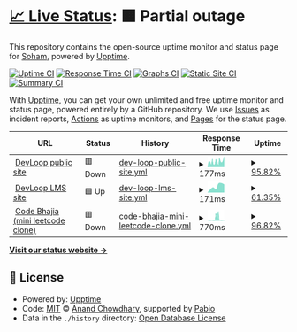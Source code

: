 # [📈 Live Status](https://soham901.github.io/upptime): <!--live status--> **🟧 Partial outage**

This repository contains the open-source uptime monitor and status page for [Soham](https://soham901.me), powered by [Upptime](https://github.com/upptime/upptime).

[![Uptime CI](https://github.com/soham901/upptime/workflows/Uptime%20CI/badge.svg)](https://github.com/soham901/upptime/actions?query=workflow%3A%22Uptime+CI%22)
[![Response Time CI](https://github.com/soham901/upptime/workflows/Response%20Time%20CI/badge.svg)](https://github.com/soham901/upptime/actions?query=workflow%3A%22Response+Time+CI%22)
[![Graphs CI](https://github.com/soham901/upptime/workflows/Graphs%20CI/badge.svg)](https://github.com/soham901/upptime/actions?query=workflow%3A%22Graphs+CI%22)
[![Static Site CI](https://github.com/soham901/upptime/workflows/Static%20Site%20CI/badge.svg)](https://github.com/soham901/upptime/actions?query=workflow%3A%22Static+Site+CI%22)
[![Summary CI](https://github.com/soham901/upptime/workflows/Summary%20CI/badge.svg)](https://github.com/soham901/upptime/actions?query=workflow%3A%22Summary+CI%22)

With [Upptime](https://upptime.js.org), you can get your own unlimited and free uptime monitor and status page, powered entirely by a GitHub repository. We use [Issues](https://github.com/soham901/upptime/issues) as incident reports, [Actions](https://github.com/soham901/upptime/actions) as uptime monitors, and [Pages](https://soham901.github.io/upptime) for the status page.

<!--start: status pages-->
<!-- This summary is generated by Upptime (https://github.com/upptime/upptime) -->
<!-- Do not edit this manually, your changes will be overwritten -->
<!-- prettier-ignore -->
| URL | Status | History | Response Time | Uptime |
| --- | ------ | ------- | ------------- | ------ |
| <img alt="" src="https://icons.duckduckgo.com/ip3/devloop.soham901.me.ico" height="13"> [DevLoop public site](https://devloop.soham901.me) | 🟥 Down | [dev-loop-public-site.yml](https://github.com/soham901/upptime/commits/HEAD/history/dev-loop-public-site.yml) | <details><summary><img alt="Response time graph" src="./graphs/dev-loop-public-site/response-time-week.png" height="20"> 177ms</summary><br><a href="https://soham901.github.io/upptime/history/dev-loop-public-site"><img alt="Response time 172" src="https://img.shields.io/endpoint?url=https%3A%2F%2Fraw.githubusercontent.com%2Fsoham901%2Fupptime%2FHEAD%2Fapi%2Fdev-loop-public-site%2Fresponse-time.json"></a><br><a href="https://soham901.github.io/upptime/history/dev-loop-public-site"><img alt="24-hour response time 342" src="https://img.shields.io/endpoint?url=https%3A%2F%2Fraw.githubusercontent.com%2Fsoham901%2Fupptime%2FHEAD%2Fapi%2Fdev-loop-public-site%2Fresponse-time-day.json"></a><br><a href="https://soham901.github.io/upptime/history/dev-loop-public-site"><img alt="7-day response time 177" src="https://img.shields.io/endpoint?url=https%3A%2F%2Fraw.githubusercontent.com%2Fsoham901%2Fupptime%2FHEAD%2Fapi%2Fdev-loop-public-site%2Fresponse-time-week.json"></a><br><a href="https://soham901.github.io/upptime/history/dev-loop-public-site"><img alt="30-day response time 183" src="https://img.shields.io/endpoint?url=https%3A%2F%2Fraw.githubusercontent.com%2Fsoham901%2Fupptime%2FHEAD%2Fapi%2Fdev-loop-public-site%2Fresponse-time-month.json"></a><br><a href="https://soham901.github.io/upptime/history/dev-loop-public-site"><img alt="1-year response time 172" src="https://img.shields.io/endpoint?url=https%3A%2F%2Fraw.githubusercontent.com%2Fsoham901%2Fupptime%2FHEAD%2Fapi%2Fdev-loop-public-site%2Fresponse-time-year.json"></a></details> | <details><summary><a href="https://soham901.github.io/upptime/history/dev-loop-public-site">95.82%</a></summary><a href="https://soham901.github.io/upptime/history/dev-loop-public-site"><img alt="All-time uptime 99.17%" src="https://img.shields.io/endpoint?url=https%3A%2F%2Fraw.githubusercontent.com%2Fsoham901%2Fupptime%2FHEAD%2Fapi%2Fdev-loop-public-site%2Fuptime.json"></a><br><a href="https://soham901.github.io/upptime/history/dev-loop-public-site"><img alt="24-hour uptime 99.95%" src="https://img.shields.io/endpoint?url=https%3A%2F%2Fraw.githubusercontent.com%2Fsoham901%2Fupptime%2FHEAD%2Fapi%2Fdev-loop-public-site%2Fuptime-day.json"></a><br><a href="https://soham901.github.io/upptime/history/dev-loop-public-site"><img alt="7-day uptime 95.82%" src="https://img.shields.io/endpoint?url=https%3A%2F%2Fraw.githubusercontent.com%2Fsoham901%2Fupptime%2FHEAD%2Fapi%2Fdev-loop-public-site%2Fuptime-week.json"></a><br><a href="https://soham901.github.io/upptime/history/dev-loop-public-site"><img alt="30-day uptime 98.37%" src="https://img.shields.io/endpoint?url=https%3A%2F%2Fraw.githubusercontent.com%2Fsoham901%2Fupptime%2FHEAD%2Fapi%2Fdev-loop-public-site%2Fuptime-month.json"></a><br><a href="https://soham901.github.io/upptime/history/dev-loop-public-site"><img alt="1-year uptime 99.17%" src="https://img.shields.io/endpoint?url=https%3A%2F%2Fraw.githubusercontent.com%2Fsoham901%2Fupptime%2FHEAD%2Fapi%2Fdev-loop-public-site%2Fuptime-year.json"></a></details>
| <img alt="" src="https://icons.duckduckgo.com/ip3/lms.soham901.me.ico" height="13"> [DevLoop LMS site](https://lms.soham901.me) | 🟩 Up | [dev-loop-lms-site.yml](https://github.com/soham901/upptime/commits/HEAD/history/dev-loop-lms-site.yml) | <details><summary><img alt="Response time graph" src="./graphs/dev-loop-lms-site/response-time-week.png" height="20"> 171ms</summary><br><a href="https://soham901.github.io/upptime/history/dev-loop-lms-site"><img alt="Response time 530" src="https://img.shields.io/endpoint?url=https%3A%2F%2Fraw.githubusercontent.com%2Fsoham901%2Fupptime%2FHEAD%2Fapi%2Fdev-loop-lms-site%2Fresponse-time.json"></a><br><a href="https://soham901.github.io/upptime/history/dev-loop-lms-site"><img alt="24-hour response time 219" src="https://img.shields.io/endpoint?url=https%3A%2F%2Fraw.githubusercontent.com%2Fsoham901%2Fupptime%2FHEAD%2Fapi%2Fdev-loop-lms-site%2Fresponse-time-day.json"></a><br><a href="https://soham901.github.io/upptime/history/dev-loop-lms-site"><img alt="7-day response time 171" src="https://img.shields.io/endpoint?url=https%3A%2F%2Fraw.githubusercontent.com%2Fsoham901%2Fupptime%2FHEAD%2Fapi%2Fdev-loop-lms-site%2Fresponse-time-week.json"></a><br><a href="https://soham901.github.io/upptime/history/dev-loop-lms-site"><img alt="30-day response time 226" src="https://img.shields.io/endpoint?url=https%3A%2F%2Fraw.githubusercontent.com%2Fsoham901%2Fupptime%2FHEAD%2Fapi%2Fdev-loop-lms-site%2Fresponse-time-month.json"></a><br><a href="https://soham901.github.io/upptime/history/dev-loop-lms-site"><img alt="1-year response time 530" src="https://img.shields.io/endpoint?url=https%3A%2F%2Fraw.githubusercontent.com%2Fsoham901%2Fupptime%2FHEAD%2Fapi%2Fdev-loop-lms-site%2Fresponse-time-year.json"></a></details> | <details><summary><a href="https://soham901.github.io/upptime/history/dev-loop-lms-site">61.35%</a></summary><a href="https://soham901.github.io/upptime/history/dev-loop-lms-site"><img alt="All-time uptime 74.29%" src="https://img.shields.io/endpoint?url=https%3A%2F%2Fraw.githubusercontent.com%2Fsoham901%2Fupptime%2FHEAD%2Fapi%2Fdev-loop-lms-site%2Fuptime.json"></a><br><a href="https://soham901.github.io/upptime/history/dev-loop-lms-site"><img alt="24-hour uptime 100.00%" src="https://img.shields.io/endpoint?url=https%3A%2F%2Fraw.githubusercontent.com%2Fsoham901%2Fupptime%2FHEAD%2Fapi%2Fdev-loop-lms-site%2Fuptime-day.json"></a><br><a href="https://soham901.github.io/upptime/history/dev-loop-lms-site"><img alt="7-day uptime 61.35%" src="https://img.shields.io/endpoint?url=https%3A%2F%2Fraw.githubusercontent.com%2Fsoham901%2Fupptime%2FHEAD%2Fapi%2Fdev-loop-lms-site%2Fuptime-week.json"></a><br><a href="https://soham901.github.io/upptime/history/dev-loop-lms-site"><img alt="30-day uptime 58.53%" src="https://img.shields.io/endpoint?url=https%3A%2F%2Fraw.githubusercontent.com%2Fsoham901%2Fupptime%2FHEAD%2Fapi%2Fdev-loop-lms-site%2Fuptime-month.json"></a><br><a href="https://soham901.github.io/upptime/history/dev-loop-lms-site"><img alt="1-year uptime 74.29%" src="https://img.shields.io/endpoint?url=https%3A%2F%2Fraw.githubusercontent.com%2Fsoham901%2Fupptime%2FHEAD%2Fapi%2Fdev-loop-lms-site%2Fuptime-year.json"></a></details>
| <img alt="" src="https://icons.duckduckgo.com/ip3/codebhajia.soham901.me.ico" height="13"> [Code Bhajia (mini leetcode clone)](https://codebhajia.soham901.me) | 🟥 Down | [code-bhajia-mini-leetcode-clone.yml](https://github.com/soham901/upptime/commits/HEAD/history/code-bhajia-mini-leetcode-clone.yml) | <details><summary><img alt="Response time graph" src="./graphs/code-bhajia-mini-leetcode-clone/response-time-week.png" height="20"> 770ms</summary><br><a href="https://soham901.github.io/upptime/history/code-bhajia-mini-leetcode-clone"><img alt="Response time 333" src="https://img.shields.io/endpoint?url=https%3A%2F%2Fraw.githubusercontent.com%2Fsoham901%2Fupptime%2FHEAD%2Fapi%2Fcode-bhajia-mini-leetcode-clone%2Fresponse-time.json"></a><br><a href="https://soham901.github.io/upptime/history/code-bhajia-mini-leetcode-clone"><img alt="24-hour response time 106" src="https://img.shields.io/endpoint?url=https%3A%2F%2Fraw.githubusercontent.com%2Fsoham901%2Fupptime%2FHEAD%2Fapi%2Fcode-bhajia-mini-leetcode-clone%2Fresponse-time-day.json"></a><br><a href="https://soham901.github.io/upptime/history/code-bhajia-mini-leetcode-clone"><img alt="7-day response time 770" src="https://img.shields.io/endpoint?url=https%3A%2F%2Fraw.githubusercontent.com%2Fsoham901%2Fupptime%2FHEAD%2Fapi%2Fcode-bhajia-mini-leetcode-clone%2Fresponse-time-week.json"></a><br><a href="https://soham901.github.io/upptime/history/code-bhajia-mini-leetcode-clone"><img alt="30-day response time 384" src="https://img.shields.io/endpoint?url=https%3A%2F%2Fraw.githubusercontent.com%2Fsoham901%2Fupptime%2FHEAD%2Fapi%2Fcode-bhajia-mini-leetcode-clone%2Fresponse-time-month.json"></a><br><a href="https://soham901.github.io/upptime/history/code-bhajia-mini-leetcode-clone"><img alt="1-year response time 333" src="https://img.shields.io/endpoint?url=https%3A%2F%2Fraw.githubusercontent.com%2Fsoham901%2Fupptime%2FHEAD%2Fapi%2Fcode-bhajia-mini-leetcode-clone%2Fresponse-time-year.json"></a></details> | <details><summary><a href="https://soham901.github.io/upptime/history/code-bhajia-mini-leetcode-clone">96.82%</a></summary><a href="https://soham901.github.io/upptime/history/code-bhajia-mini-leetcode-clone"><img alt="All-time uptime 99.58%" src="https://img.shields.io/endpoint?url=https%3A%2F%2Fraw.githubusercontent.com%2Fsoham901%2Fupptime%2FHEAD%2Fapi%2Fcode-bhajia-mini-leetcode-clone%2Fuptime.json"></a><br><a href="https://soham901.github.io/upptime/history/code-bhajia-mini-leetcode-clone"><img alt="24-hour uptime 98.87%" src="https://img.shields.io/endpoint?url=https%3A%2F%2Fraw.githubusercontent.com%2Fsoham901%2Fupptime%2FHEAD%2Fapi%2Fcode-bhajia-mini-leetcode-clone%2Fuptime-day.json"></a><br><a href="https://soham901.github.io/upptime/history/code-bhajia-mini-leetcode-clone"><img alt="7-day uptime 96.82%" src="https://img.shields.io/endpoint?url=https%3A%2F%2Fraw.githubusercontent.com%2Fsoham901%2Fupptime%2FHEAD%2Fapi%2Fcode-bhajia-mini-leetcode-clone%2Fuptime-week.json"></a><br><a href="https://soham901.github.io/upptime/history/code-bhajia-mini-leetcode-clone"><img alt="30-day uptime 99.27%" src="https://img.shields.io/endpoint?url=https%3A%2F%2Fraw.githubusercontent.com%2Fsoham901%2Fupptime%2FHEAD%2Fapi%2Fcode-bhajia-mini-leetcode-clone%2Fuptime-month.json"></a><br><a href="https://soham901.github.io/upptime/history/code-bhajia-mini-leetcode-clone"><img alt="1-year uptime 99.58%" src="https://img.shields.io/endpoint?url=https%3A%2F%2Fraw.githubusercontent.com%2Fsoham901%2Fupptime%2FHEAD%2Fapi%2Fcode-bhajia-mini-leetcode-clone%2Fuptime-year.json"></a></details>

<!--end: status pages-->

[**Visit our status website →**](https://soham901.github.io/upptime)

## 📄 License

- Powered by: [Upptime](https://github.com/upptime/upptime)
- Code: [MIT](./LICENSE) © [Anand Chowdhary](https://anandchowdhary.com), supported by [Pabio](https://pabio.com)
- Data in the `./history` directory: [Open Database License](https://opendatacommons.org/licenses/odbl/1-0/)
